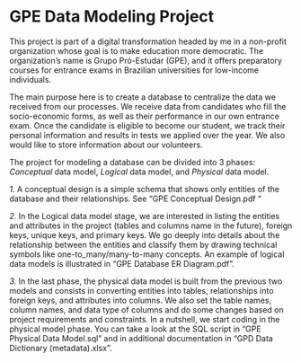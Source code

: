 # GPE Data Modeling Project
 
This project is part of a digital transformation headed by me in a non-profit organization whose goal is to make education more democratic. The organization’s name is Grupo Pró-Estudar (GPE), and it offers preparatory courses for entrance exams in  Brazilian universities for low-income individuals.

The main purpose here is to create a database to centralize the data we received from our processes. We receive data from candidates who fill the socio-economic forms, as well as their performance in our own entrance exam. Once the candidate is eligible to become our student, we track their personal information and results in tests we applied over the year. We also would like to store information about our volunteers.


The project for modeling a database can be divided into 3 phases: *Conceptual* data model, *Logical* data model, and *Physical* data model.

*1.* A conceptual design is a simple schema that shows only entities of the database and their relationships. See “GPE Conceptual Design.pdf “

*2.* In the Logical data model stage, we are interested in listing the entities and attributes in the project (tables and columns name in the future), foreign keys, unique keys, and primary keys. We go deeply into details about the relationship between the entities and classify them by drawing technical symbols like one-to_many/many-to-many concepts. An example of logical data models is illustrated in “GPE Database ER Diagram.pdf”.

*3.* In the last phase, the physical data model is built from the previous two models and consists in converting entities into tables, relationships into foreign keys, and attributes into columns. We also set the table names, column names, and data type of columns and do some changes based on project requirements and constraints. In a nutshell, we start coding in the physical model phase. You can take a look at the SQL script in “GPE Physical Data Model.sql” and in additional documentation in “GPD Data Dictionary (metadata).xlsx”.
